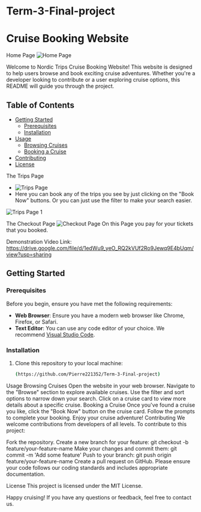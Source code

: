# Term-3-Final-project
# Cruise Booking Website

Home Page
![Home Page](https://github.com/Pierre221352/Term-3-Final-project/assets/125281158/3518279d-4fe1-45a1-8380-8408048bd86d)


Welcome to Nordic Trips Cruise Booking Website! This website is designed to help users browse and book exciting cruise adventures. Whether you're a developer looking to contribute or a user exploring cruise options, this README will guide you through the project.

## Table of Contents
- [Getting Started](#getting-started)
  - [Prerequisites](#prerequisites)
  - [Installation](#installation)
- [Usage](#usage)
  - [Browsing Cruises](#browsing-cruises)
  - [Booking a Cruise](#booking-a-cruise)
- [Contributing](#contributing)
- [License](#license)

The Trips Page
- ![Trips Page ](https://github.com/Pierre221352/Term-3-Final-project/assets/125281158/7657eaa3-18db-4dbd-8d07-ef53e64f4796)
- Here you can book any of the trips you see by just clicking on the "Book Now" buttons. Or you can just use the filter to make
  your search easier.
  
![Trips Page 1](https://github.com/Pierre221352/Term-3-Final-project/assets/125281158/759ad1a7-8d6c-4d0d-bbd2-5f7aba793e5a)

The Checkout Page
![Checkout Page](https://github.com/Pierre221352/Term-3-Final-project/assets/125281158/4e5a2653-6b68-427b-a0dd-307dac68d338)
On this Page you pay for your tickets that you booked.

Demonstration Video Link:
https://drive.google.com/file/d/1edWu9_yeO_RQ2kVUf2Ro9Jewq9E4bUqm/view?usp=sharing

## Getting Started

### Prerequisites
Before you begin, ensure you have met the following requirements:
- **Web Browser**: Ensure you have a modern web browser like Chrome, Firefox, or Safari.
- **Text Editor**: You can use any code editor of your choice. We recommend [Visual Studio Code](https://code.visualstudio.com/).

### Installation
1. Clone this repository to your local machine:

   ```sh
   (https://github.com/Pierre221352/Term-3-Final-project)
Usage
Browsing Cruises
Open the website in your web browser.
Navigate to the "Browse" section to explore available cruises.
Use the filter and sort options to narrow down your search.
Click on a cruise card to view more details about a specific cruise.
Booking a Cruise
Once you've found a cruise you like, click the "Book Now" button on the cruise card.
Follow the prompts to complete your booking.
Enjoy your cruise adventure!
Contributing
We welcome contributions from developers of all levels. To contribute to this project:

Fork the repository.
Create a new branch for your feature: git checkout -b feature/your-feature-name
Make your changes and commit them: git commit -m 'Add some feature'
Push to your branch: git push origin feature/your-feature-name
Create a pull request on GitHub.
Please ensure your code follows our coding standards and includes appropriate documentation.

License
This project is licensed under the MIT License.

Happy cruising! If you have any questions or feedback, feel free to contact us.






